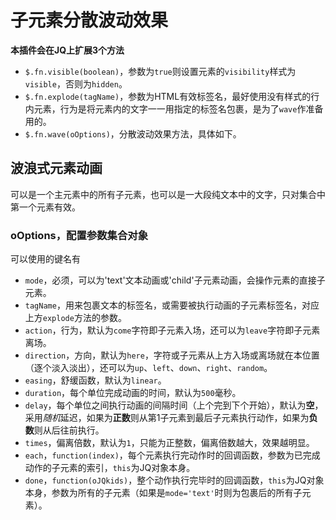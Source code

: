 # 子元素分散波动效果
**本插件会在JQ上扩展3个方法**

+ `$.fn.visible(boolean)`，参数为`true`则设置元素的`visibility`样式为`visible`，否则为`hidden`。
+ `$.fn.explode(tagName)`，参数为HTML有效标签名，最好使用没有样式的行内元素，行为是将元素内的文字一一用指定的标签名包裹，是为了`wave`作准备用的。
+ `$.fn.wave(oOptions)`，分散波动效果方法，具体如下。

## 波浪式元素动画
可以是一个主元素中的所有子元素，也可以是一大段纯文本中的文字，只对集合中第一个元素有效。  

### oOptions，配置参数集合对象
可以使用的键名有

+ `mode`，必须，可以为'text'文本动画或'child'子元素动画，会操作元素的直接子元素。
+ `tagName`，用来包裹文本的标签名，或需要被执行动画的子元素标签名，对应上方`explode`方法的参数。
+ `action`，行为，默认为`come`字符即子元素入场，还可以为`leave`字符即子元素离场。
+ `direction`，方向，默认为`here`，字符或子元素从上方入场或离场就在本位置（逐个淡入淡出），还可以为`up`、`left`、`down`、`right`、`random`。
+ `easing`，舒缓函数，默认为`linear`。
+ `duration`，每个单位完成动画的时间，默认为`500`毫秒。
+ `delay`，每个单位之间执行动画的间隔时间（上个完到下个开始），默认为**空**，采用*随机*延迟，如果为**正数**则从第1子元素到最后子元素执行动作，如果为**负数**则从后往前执行。
+ `times`，偏离倍数，默认为`1`，只能为正整数，偏离倍数越大，效果越明显。
+ `each`，`function(index)`，每个元素执行完动作时的回调函数，参数为已完成动作的子元素的索引，`this`为JQ对象本身。
+ `done`，`function(oJQkids)`，整个动作执行完毕时的回调函数，`this`为JQ对象本身，参数为所有的子元素（如果是`mode='text'`时则为包裹后的所有子元素）。

